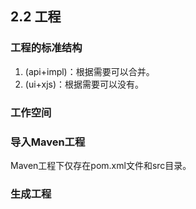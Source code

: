## 2.2 工程

### 工程的标准结构

1. \(api+impl\)：根据需要可以合并。
2. \(ui+xjs\)：根据需要可以没有。

### 工作空间

### 导入Maven工程

Maven工程下仅存在pom.xml文件和src目录。

### 生成工程



